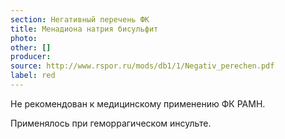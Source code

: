```yaml
---
section: Негативный перечень ФК
title: Менадиона натрия бисульфит
photo:
other: []
producer:
source: http://www.rspor.ru/mods/db1/1/Negativ_perechen.pdf
label: red
---
```


Не рекомендован к медицинскому применению ФК РАМН.

Применялось при геморрагическом инсульте.
